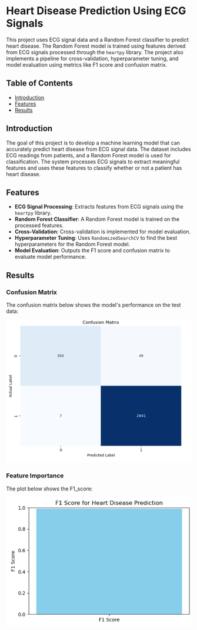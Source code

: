 # Heart Disease Prediction Using ECG Signals

This project uses ECG signal data and a Random Forest classifier to predict heart disease. The Random Forest model is trained using features derived from ECG signals processed through the `heartpy` library. The project also implements a pipeline for cross-validation, hyperparameter tuning, and model evaluation using metrics like F1 score and confusion matrix.

## Table of Contents

- [Introduction](#introduction)
- [Features](#features)
- [Results](#results)



## Introduction

The goal of this project is to develop a machine learning model that can accurately predict heart disease from ECG signal data. The dataset includes ECG readings from patients, and a Random Forest model is used for classification. The system processes ECG signals to extract meaningful features and uses these features to classify whether or not a patient has heart disease.

## Features

- **ECG Signal Processing**: Extracts features from ECG signals using the `heartpy` library.
- **Random Forest Classifier**: A Random Forest model is trained on the processed features.
- **Cross-Validation**: Cross-validation is implemented for model evaluation.
- **Hyperparameter Tuning**: Uses `RandomizedSearchCV` to find the best hyperparameters for the Random Forest model.
- **Model Evaluation**: Outputs the F1 score and confusion matrix to evaluate model performance.

## Results



### Confusion Matrix

The confusion matrix below shows the model's performance on the test data:

![Confusion Matrix](matrix.png)

### Feature Importance

The plot below shows the F1_score:

![F1 score](f1_score.png)



